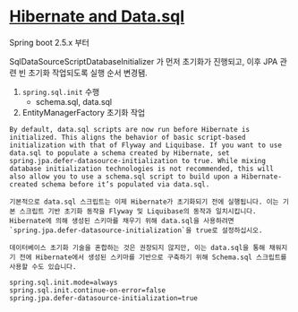 # [Hibernate and Data.sql](https://github.com/spring-projects/spring-boot/wiki/Spring-Boot-2.5-Release-Notes#sql-script-datasource-initialization)

Spring boot 2.5.x 부터

SqlDataSourceScriptDatabaseInitializer 가 먼저 초기화가 진행되고, 이후 JPA 관련 빈 초기화 작업되도록 실행 순서 변경됌.

1. `spring.sql.init` 수행
    - schema.sql, data.sql
2. EntityManagerFactory 초기화 작업

```text
By default, data.sql scripts are now run before Hibernate is initialized. This aligns the behavior of basic script-based initialization with that of Flyway and Liquibase. If you want to use data.sql to populate a schema created by Hibernate, set spring.jpa.defer-datasource-initialization to true. While mixing database initialization technologies is not recommended, this will also allow you to use a schema.sql script to build upon a Hibernate-created schema before it’s populated via data.sql.

기본적으로 data.sql 스크립트는 이제 Hibernate가 초기화되기 전에 실행됩니다. 이는 기본 스크립트 기반 초기화 동작을 Flyway 및 Liquibase의 동작과 일치시킵니다. Hibernate에 의해 생성된 스키마를 채우기 위해 data.sql을 사용하려면 `spring.jpa.defer-datasource-initialization`을 true로 설정하십시오.

데이터베이스 초기화 기술을 혼합하는 것은 권장되지 않지만, 이는 data.sql을 통해 채워지기 전에 Hibernate에서 생성된 스키마를 기반으로 구축하기 위해 Schema.sql 스크립트를 사용할 수도 있습니다.
```

```properties
spring.sql.init.mode=always
spring.sql.init.continue-on-error=false
spring.jpa.defer-datasource-initialization=true
```
